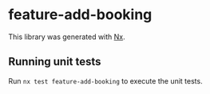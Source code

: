 # feature-add-booking

This library was generated with [Nx](https://nx.dev).

## Running unit tests

Run `nx test feature-add-booking` to execute the unit tests.
